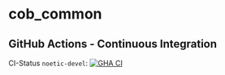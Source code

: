 cob_common
===========

## GitHub Actions - Continuous Integration

CI-Status ```noetic-devel```: [![GHA CI](https://github.com/4am-robotics/cob_common/actions/workflows/main.yml/badge.svg?branch=noetic-devel)](https://github.com/4am-robotics/cob_common/actions/workflows/main.yml?query=branch%3Anoetic-devel)
